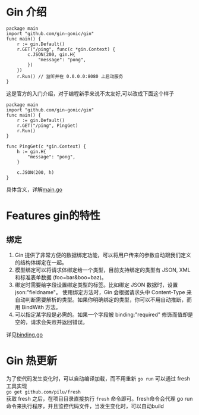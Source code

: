 # Gin 介绍
```
package main
import "github.com/gin-gonic/gin"
func main() {
	r := gin.Default()
	r.GET("/ping", func(c *gin.Context) {
		c.JSON(200, gin.H{
			"message": "pong",
		})
	})
	r.Run() // 监听并在 0.0.0.0:8080 上启动服务
}
```
这是官方的入门介绍，对于编程新手来说不太友好,可以改成下面这个样子  
```
package main
import "github.com/gin-gonic/gin"
func main() {
	r := gin.Default()
	r.GET("/ping", PingGet)
	r.Run()
}

func PingGet(c *gin.Context) {
	h := gin.H{
		"message": "pong",
	}

	c.JSON(200, h)
}
```
具体含义，详解[main.go](main.go)

# Features gin的特性
## 绑定
1. Gin 提供了非常方便的数据绑定功能，可以将用户传来的参数自动跟我们定义的结构体绑定在一起。  
1. 模型绑定可以将请求体绑定给一个类型，目前支持绑定的类型有 JSON, XML 和标准表单数据 (foo=bar&boo=baz)。  
1. 绑定时需要给字段设置绑定类型的标签。比如绑定 JSON 数据时，设置 json:"fieldname"。 使用绑定方法时，Gin 会根据请求头中 Content-Type 来自动判断需要解析的类型。如果你明确绑定的类型，你可以不用自动推断，而用 BindWith 方法。  
1. 可以指定某字段是必需的。如果一个字段被 binding:"required" 修饰而值却是空的，请求会失败并返回错误。  

详见[binding.go](./features/binding.go)

# Gin 热更新
为了使代码发生变化时，可以自动编译加载，而不用重新 `go run` 可以通过 fresh 工具实现  
`go get github.com/pilu/fresh`  
获取 fresh 之后，在项目目录直接执行 `fresh` 命令即可。fresh命令会代理 go run 命令来执行程序，并且监控代码文件，当发生变化时，可以自动build  